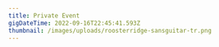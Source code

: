 ```yaml
---
title: Private Event
gigDateTime: 2022-09-16T22:45:41.593Z
thumbnail: /images/uploads/roosterridge-sansguitar-tr.png
---
```

